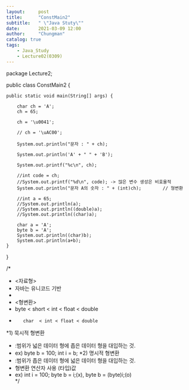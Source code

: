 ```yaml
---
layout:     post
title:      "ConstMain2"
subtitle:   " \"Java Stuty\""
date:       2021-03-09 12:00
author:     "Chungman"
catalog: true
tags:
    - Java_Study
    - Lecture02(0309)
---
```


package Lecture2;

public class ConstMain2 {

	public static void main(String[] args) {

		char ch = 'A';
		ch = 65;
		
		ch = '\u0041';
		
		// ch = '\uAC00';
		
		System.out.println("문자 : " + ch);
		
		System.out.println('A' + " " + 'B');
		
		System.out.printf("%c\n", ch);
		
		//int code = ch;
		//System.out.printf("%d\n", code); -> 많은 변수 생성은 비효율적
		System.out.println("문자 A의 숫자 : " + (int)ch);		// 형변환
		
		//int a = 65;
		//System.out.println(a);
		//System.out.println((double)a);
		//System.out.println((char)a);
		
		char a = 'A';
		byte b = 'A';
		System.out.println((char)b);
		System.out.println(a+b);
	}

}

/*
 * <자료형>
 * 자바는 유니코드 기반
 * 
 * <형변환>
 * byte < short < int < float < double
 *        char  < int < float < double
 *1) 묵시적 형변환
 *	 :범위가 넓은 데이터 형에 좁은 데이터 형을 대입하는 것.
 *	  ex) byte b = 100; int i = b;
 *2) 명시적 형변환
 *	 :범위가 좁은 데이터 형에 넓은 데이터 형을 대입하는 것.
 *	  형변환 연산자 사용 (타입)값
 *	  ex) int i = 100; byte b = i;(x), byte b = (byte)i;(o)         
 */
